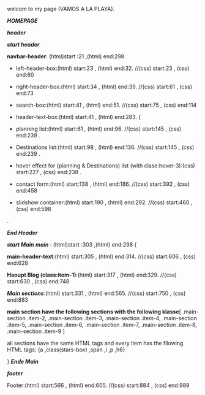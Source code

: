 welcom to my page (VAMOS A LA PLAYA).
            

***HOMEPAGE***

***header***

***start header***

**navbar-header**: (html)start :21 ,(html) end:298 

- left-header-box:(html) start:23 , (html) end:32. //(css) start:23 , (css) end:60

- right-header-box:(html) start:34 , (html) end:39. //(css) start:61 , (css) end:73

- search-box:(html) start:41 , (html) end:51. //(css) start:75 , (css) end:114

- header-text-box:(html) start:41 , (html) end:283. {

- planning list:(html) start:61 , (html) end:96. //(css) start:145 , (css) end:239 .

- Destinations list:(html) start:98 , (html) end:136. //(css) start:145 , (css) end:239 .

- hover effect for (planning & Destinations) list (with clase:hover-3):(css) start:227 , (css) end:238 .

- contact form:(html) start:138 , (html) end:186. //(css) start:392 , (css) end:458

- slidshow container:(html) start:190 , (html) end:292. //(css) start:460 , (css) end:598

.

***End Header***

***start Main***
***main*** : (html)start :303 ,(html) end:298 {

**main-header-text**:(html) start:305 , (html) end:314. //(css) start:606 , (css) end:628

**Haoupt Blog (class:item-1)**:(html) start:317 , (html) end:329. //(css) start:630 , (css) end:748

***Main sections***:(html) start:331 , (html) end:565. //(css) start:750 , (css) end:883

**main section have the following sections with the following klasse**[
  .main-section .item-2,
  .main-section .item-3,
  .main-section .item-4,
  .main-section .item-5,
  .main-section .item-6,
  .main-section .item-7,
  .main-section .item-8,
  .main-section .item-9   ]
  
  all sections have the same HTML tags and every item has the fllowing HTML tags: {a ,class(stars-box) ,span ,i ,p ,h6}
  
}
***Ende Main***

***footer***

Footer:(html) start:566 , (html) end:605. //(css) start:884 , (css) end:989
